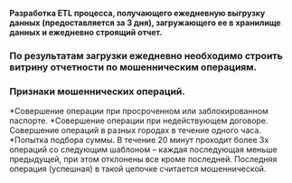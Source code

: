 **Разработка ETL процесса, получающего ежедневную выгрузку данных (предоставляется за 3 дня), загружающего ее в хранилище данных и ежедневно строящий отчет.**
### По результатам загрузки ежедневно необходимо строить витрину отчетности по мошенническим операциям.
### Признаки мошеннических операций.
*Совершение операции при просроченном или заблокированном паспорте.
*Совершение операции при недействующем договоре. Совершение операций в разных городах в течение одного часа.
*Попытка подбора суммы. В течение 20 минут проходит более 3х операций со следующим шаблоном – каждая последующая меньше предыдущей, при этом отклонены
все кроме последней. Последняя операция (успешная) в такой цепочке считается мошеннической.
